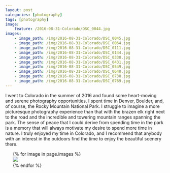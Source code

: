 ```yaml
---
layout: post
categories: [photography]
tags: [photography]
image:
    feature: /2016-08-31-Colorado/DSC_0044.jpg
images:
    - image_path: /img/2016-08-31-Colorado/DSC_0045.jpg
    - image_path: /img/2016-08-31-Colorado/DSC_0064.jpg
    - image_path: /img/2016-08-31-Colorado/DSC_0111.jpg
    - image_path: /img/2016-08-31-Colorado/DSC_0144.jpg
    - image_path: /img/2016-08-31-Colorado/DSC_0338.jpg
    - image_path: /img/2016-08-31-Colorado/DSC_0431.jpg
    - image_path: /img/2016-08-31-Colorado/DSC_0549.jpg
    - image_path: /img/2016-08-31-Colorado/DSC_0640.jpg
    - image_path: /img/2016-08-31-Colorado/DSC_0738.jpg
    - image_path: /img/2016-08-31-Colorado/DSC_0769.jpg
---
```


I went to Colorado in the summer of 2016 and found some heart-moving and 
serene photography opportunities. I spent time in Denver, Boulder, and, of course, the 
Rocky Mountain National Park. I struggle to imagine a more picturesque
photography experience than that with the brazen elk 
right next to the road and the incredible and towering mountain ranges spanning
the park. The sense of peace that I could derive from 
spending time in the park is a memory that will always
motivate my desire to spend more time in nature. 
I truly enjoyed my time in Colorado, and I recommend that anybody 
with an interest in the outdoors find the time to enjoy
the beautiful scenery there. 

<!--more-->

<ul class="photo-gallery">
{% for image in page.images %}
<li style='list-style: none;' ><img src="{{ site.url }}{{ image.image_path }}"/></li>
{% endfor %}
</ul>

